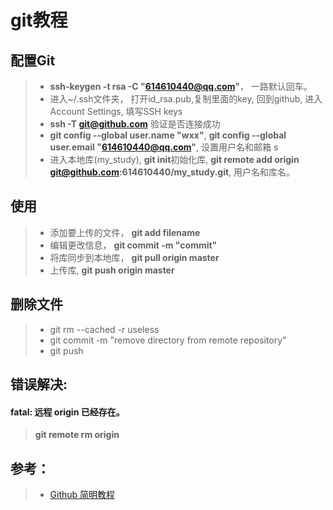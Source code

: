 # git教程

## 配置Git
> + **ssh-keygen -t rsa -C "614610440@qq.com"**， 一路默认回车。
> + 进入~/.ssh文件夹， 打开id_rsa.pub,复制里面的key, 回到github, 进入Account Settings, 填写SSH keys
> + **ssh -T git@github.com** 验证是否连接成功
> + **git config --global user.name "wxx"**,  **git config --global user.email "614610440@qq.com"**,  设置用户名和邮箱  s
> + 进入本地库(my_study), **git init**初始化库, **git remote add origin git@github.com:614610440/my_study.git**, 用户名和库名。

## 使用
> + 添加要上传的文件， **git add filename**
> + 编辑更改信息， **git commit -m "commit"**
> + 将库同步到本地库， **git pull origin master**
> + 上传库, **git push origin master**

## 删除文件
> + git rm --cached -r useless
> + git commit -m "remove directory from remote repository"
> + git push

## 错误解决:

#### fatal: 远程 origin 已经存在。
> **git remote rm origin**

##  参考：
> + [Github 简明教程](http://www.runoob.com/w3cnote/git-guide.html)

